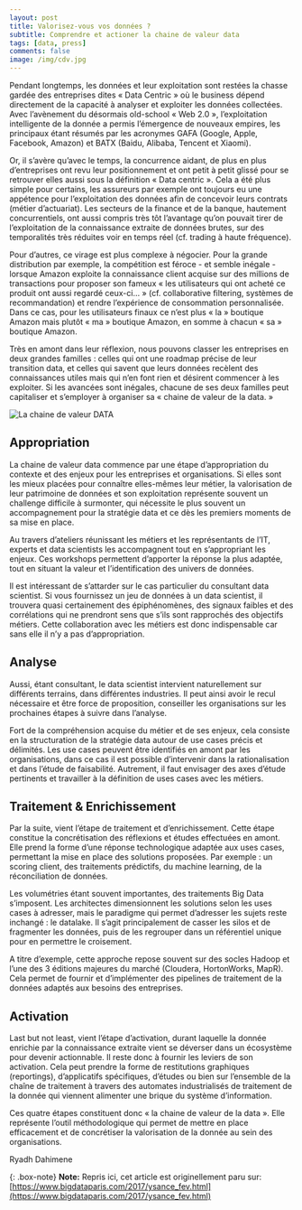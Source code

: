 ```yaml
---
layout: post
title: Valorisez-vous vos données ?
subtitle: Comprendre et actioner la chaine de valeur data
tags: [data, press]
comments: false
image: /img/cdv.jpg
---
```




Pendant longtemps, les données et leur exploitation sont restées la chasse gardée des entreprises dites « Data Centric » où le business dépend directement de la capacité à analyser et exploiter les données collectées. Avec l’avènement du désormais old-school « Web 2.0 », l’exploitation intelligente de la donnée a permis l’émergence de nouveaux empires, les principaux étant résumés par les acronymes GAFA (Google, Apple, Facebook, Amazon) et BATX (Baidu, Alibaba, Tencent et Xiaomi).

 

Or, il s’avère qu’avec le temps, la concurrence aidant, de plus en plus d’entreprises ont revu leur positionnement et ont petit à petit glissé pour se retrouver elles aussi sous la définition « Data centric ». Cela a été plus simple pour certains, les assureurs par exemple ont toujours eu une appétence pour l’exploitation des données afin de concevoir leurs contrats (métier d’actuariat). Les secteurs de la finance et de la banque, hautement concurrentiels, ont aussi compris très tôt l’avantage qu’on pouvait tirer de l’exploitation de la connaissance extraite de données brutes, sur des temporalités très réduites voir en temps réel (cf. trading à haute fréquence).

 

Pour d’autres, ce virage est plus complexe à négocier. Pour la grande distribution par exemple, la compétition est féroce - et semble inégale - lorsque Amazon exploite la connaissance client acquise sur des millions de transactions pour proposer son fameux « les utilisateurs qui ont acheté ce produit ont aussi regardé ceux-ci… » (cf. collaborative filtering, systèmes de recommandation) et rendre l’expérience de consommation personnalisée. Dans ce cas, pour les utilisateurs finaux ce n’est plus « la » boutique Amazon mais plutôt « ma » boutique Amazon, en somme à chacun « sa » boutique Amazon.

 

Très en amont dans leur réflexion, nous pouvons classer les entreprises en deux grandes familles : celles qui ont une roadmap précise de leur transition data, et celles qui savent que leurs données recèlent des connaissances utiles mais qui n’en font rien et désirent commencer à les exploiter. Si les avancées sont inégales, chacune de ses deux familles peut capitaliser et s’employer à organiser sa « chaine de valeur de la data. »

![La chaine de valeur DATA](/img/cdv.jpg)

## Appropriation

La chaine de valeur data commence par une étape d’appropriation du contexte et des enjeux pour les entreprises et organisations. Si elles sont les mieux placées pour connaître elles-mêmes leur métier, la valorisation de leur patrimoine de données et son exploitation représente souvent un challenge difficile à surmonter, qui nécessite le plus souvent un accompagnement pour la stratégie data et ce dès les premiers moments de sa mise en place.

 

Au travers d’ateliers réunissant les métiers et les représentants de l’IT, experts et data scientists les accompagnent tout en s’appropriant les enjeux. Ces workshops permettent d’apporter la réponse la plus adaptée, tout en situant la valeur et l’identification des univers de données.

 

Il est intéressant de s’attarder sur le cas particulier du consultant data scientist. Si vous fournissez un jeu de données à un data scientist, il trouvera quasi certainement des épiphénomènes, des signaux faibles et des corrélations qui ne prendront sens que s’ils sont rapprochés des objectifs métiers. Cette collaboration avec les métiers est donc indispensable car sans elle il n’y a pas d’appropriation.

 

## Analyse

Aussi, étant consultant, le data scientist intervient naturellement sur différents terrains, dans différentes industries. Il peut ainsi avoir le recul nécessaire et être force de proposition, conseiller les organisations sur les prochaines étapes à suivre dans l’analyse.

 

Fort de la compréhension acquise du métier et de ses enjeux, cela consiste en la structuration de la stratégie data autour de use cases précis et délimités. Les use cases peuvent être identifiés en amont par les organisations, dans ce cas il est possible d’intervenir dans la rationalisation et dans l’étude de faisabilité. Autrement, il faut envisager des axes d’étude pertinents et travailler à la définition de uses cases avec les métiers.

 

## Traitement & Enrichissement

Par la suite, vient l’étape de traitement et d’enrichissement. Cette étape constitue la concrétisation des réflexions et études effectuées en amont. Elle prend la forme d’une réponse technologique adaptée aux uses cases, permettant la mise en place des solutions proposées. Par exemple : un scoring client, des traitements prédictifs, du machine learning, de la réconciliation de données.

 

Les volumétries étant souvent importantes, des traitements Big Data s’imposent. Les architectes dimensionnent les solutions selon les uses cases à adresser, mais le paradigme qui permet d’adresser les sujets reste inchangé : le datalake. Il s’agit principalement de casser les silos et de fragmenter les données, puis de les regrouper dans un référentiel unique pour en permettre le croisement.

 

A titre d’exemple, cette approche repose souvent sur des socles Hadoop et l’une des 3 éditions majeures du marché (Cloudera, HortonWorks, MapR). Cela permet de fournir et d’implémenter des pipelines de traitement de la données adaptés aux besoins des entreprises.

 

## Activation

Last but not least, vient l’étape d’activation, durant laquelle la donnée enrichie par la connaissance extraite vient se déverser dans un écosystème pour devenir actionnable. Il reste donc à fournir les leviers de son activation. Cela peut prendre la forme de restitutions graphiques (reportings), d’applicatifs spécifiques, d’études ou bien sur l’ensemble de la chaîne de traitement à travers des automates industrialisés de traitement de la donnée qui viennent alimenter une brique du système d’information.

 

Ces quatre étapes constituent donc « la chaine de valeur de la data ». Elle représente l’outil méthodologique qui permet de mettre en place efficacement et de concrétiser la valorisation de la donnée au sein des organisations.


Ryadh Dahimene

{: .box-note}
**Note:**  Repris ici, cet article est originellement paru sur: [https://www.bigdataparis.com/2017/ysance_fev.html](https://www.bigdataparis.com/2017/ysance_fev.html)